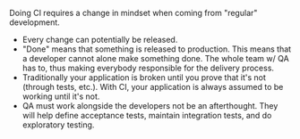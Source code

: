 Doing CI requires a change in mindset when coming from "regular" development.

- Every change can potentially be released.
- "Done" means that something is released to production. This means that a developer cannot alone make something done. The whole team w/ QA has to, thus making everybody responsible for the delivery process.
- Traditionally your application is broken until you prove that it's not (through tests, etc.). With CI, your application is always assumed to be working until it's not.
- QA must work alongside the developers not be an afterthought. They will help define acceptance tests, maintain integration tests, and do exploratory testing.
